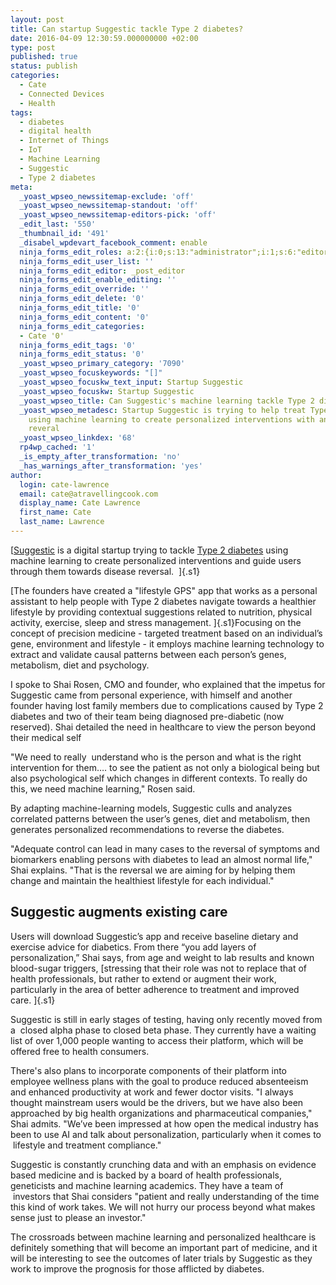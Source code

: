 ```yaml
---
layout: post
title: Can startup Suggestic tackle Type 2 diabetes?
date: 2016-04-09 12:30:59.000000000 +02:00
type: post
published: true
status: publish
categories:
  - Cate
  - Connected Devices
  - Health
tags:
  - diabetes
  - digital health
  - Internet of Things
  - IoT
  - Machine Learning
  - Suggestic
  - Type 2 diabetes
meta:
  _yoast_wpseo_newssitemap-exclude: 'off'
  _yoast_wpseo_newssitemap-standout: 'off'
  _yoast_wpseo_newssitemap-editors-pick: 'off'
  _edit_last: '550'
  _thumbnail_id: '491'
  _disabel_wpdevart_facebook_comment: enable
  ninja_forms_edit_roles: a:2:{i:0;s:13:"administrator";i:1;s:6:"editor";}
  ninja_forms_edit_user_list: ''
  ninja_forms_edit_editor: _post_editor
  ninja_forms_edit_enable_editing: ''
  ninja_forms_edit_override: ''
  ninja_forms_edit_delete: '0'
  ninja_forms_edit_title: '0'
  ninja_forms_edit_content: '0'
  ninja_forms_edit_categories:
  - Cate '0'
  ninja_forms_edit_tags: '0'
  ninja_forms_edit_status: '0'
  _yoast_wpseo_primary_category: '7090'
  _yoast_wpseo_focuskeywords: "[]"
  _yoast_wpseo_focuskw_text_input: Startup Suggestic
  _yoast_wpseo_focuskw: Startup Suggestic
  _yoast_wpseo_title: Can Suggestic's machine learning tackle Type 2 diabetes?
  _yoast_wpseo_metadesc: Startup Suggestic is trying to help treat Type-2 diabetes
    using machine learning to create personalized interventions with an eye on disease
    reveral
  _yoast_wpseo_linkdex: '68'
  rp4wp_cached: '1'
  _is_empty_after_transformation: 'no'
  _has_warnings_after_transformation: 'yes'
author:
  login: cate-lawrence
  email: cate@atravellingcook.com
  display_name: Cate Lawrence
  first_name: Cate
  last_name: Lawrence
---
```

[[Suggestic](http://suggestic.com/) is a digital startup trying to
tackle [Type 2
diabetes](https://readwrite.com/2015/02/10/apple-watch-dexcom-app-diabetes-glucose-monitoring/)
using machine learning to create personalized interventions and guide
users through them towards disease reversal.  ]{.s1}

[The founders have created a "lifestyle GPS" app that works as a
personal assistant to help people with Type 2 diabetes navigate
towards a healthier lifestyle by providing contextual suggestions
related to nutrition, physical activity, exercise, sleep and stress
management. ]{.s1}Focusing on the concept of precision medicine -
targeted treatment based on an individual’s gene, environment and
lifestyle - it employs machine learning technology to extract and
validate causal patterns between each person’s genes, metabolism, diet
and psychology.

I spoke to Shai Rosen, CMO and founder, who explained that the impetus
for Suggestic came from personal experience, with himself and another
founder having lost family members due to complications caused by Type 2
diabetes and two of their team being diagnosed pre-diabetic (now
reserved). Shai detailed the need in healthcare to view the person
beyond their medical self

"We need to really  understand who is the person and what is the right
intervention for them…. to see the patient as not only a biological
being but also psychological self which changes in different contexts.
To really do this, we need machine learning," Rosen said.

By adapting machine-learning models, Suggestic culls and analyzes
correlated patterns between the user’s genes, diet and metabolism, then
generates personalized recommendations to reverse the diabetes.

"Adequate control can lead in many cases to the reversal of symptoms and
biomarkers enabling persons with diabetes to lead an almost normal
life," Shai explains. "That is the reversal we are aiming for by helping
them change and maintain the healthiest lifestyle for each individual."

Suggestic augments existing care
--------------------------------

Users will download Suggestic’s app and receive baseline dietary and
exercise advice for diabetics. From there “you add layers of
personalization,” Shai says, from age and weight to lab results and
known blood-sugar triggers, [stressing that their role was not to
replace that of health professionals, but rather to extend or augment
their work, particularly in the area of better adherence to treatment
and improved care. ]{.s1}

Suggestic is still in early stages of testing, having only recently
moved from a  closed alpha phase to closed beta phase. They currently
have a waiting list of over 1,000 people wanting to access their
platform, which will be offered free to health consumers.

There's also plans to incorporate components of their platform into
employee wellness plans with the goal to produce reduced absenteeism and
enhanced productivity at work and fewer doctor visits. "I always thought
mainstream users would be the drivers, but we have also been approached
by big health organizations and pharmaceutical companies," Shai admits.
"We’ve been impressed at how open the medical industry has been to use
AI and talk about personalization, particularly when it comes to
 lifestyle and treatment compliance."

Suggestic is constantly crunching data and with an emphasis on evidence
based medicine and is backed by a board of health professionals,
geneticists and machine learning academics. They have a team of
 investors that Shai considers "patient and really understanding of the
time this kind of work takes. We will not hurry our process beyond what
makes sense just to please an investor."

<div>

The crossroads between machine learning and personalized healthcare is
definitely something that will become an important part of medicine, and
it will be interesting to see the outcomes of later trials by Suggestic
as they work to improve the prognosis for those afflicted by diabetes.

<div class="actions_3oz6g">

</div>

</div>
